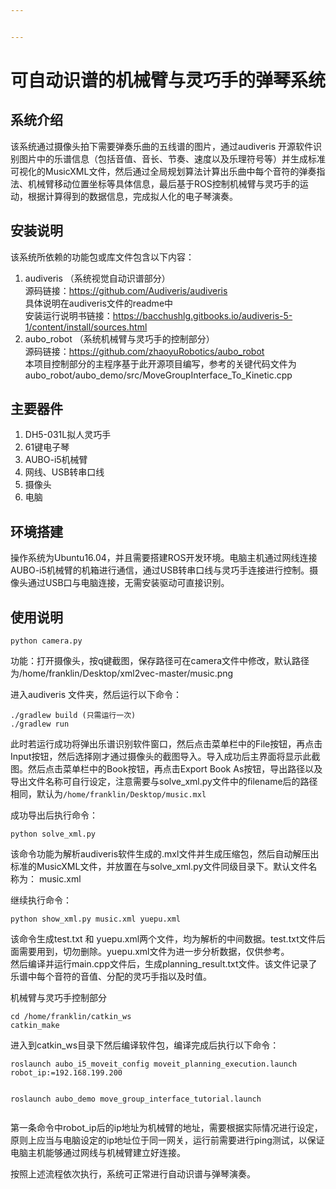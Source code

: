 ```yaml
---


---
```


<h1 id="可自动识谱的机械臂与灵巧手的弹琴系统">可自动识谱的机械臂与灵巧手的弹琴系统</h1>
<h2 id="系统介绍">系统介绍</h2>
<p>该系统通过摄像头拍下需要弹奏乐曲的五线谱的图片，通过audiveris 开源软件识别图片中的乐谱信息（包括音值、音长、节奏、速度以及乐理符号等）并生成标准可视化的MusicXML文件，然后通过全局规划算法计算出乐曲中每个音符的弹奏指法、机械臂移动位置坐标等具体信息，最后基于ROS控制机械臂与灵巧手的运动，根据计算得到的数据信息，完成拟人化的电子琴演奏。</p>
<h2 id="安装说明">安装说明</h2>
<p>该系统所依赖的功能包或库文件包含以下内容：</p>
<ol>
<li>audiveris （系统视觉自动识谱部分）<br>
源码链接：<a href="https://github.com/Audiveris/audiveris">https://github.com/Audiveris/audiveris</a><br>
具体说明在audiveris文件的readme中<br>
安装运行说明书链接：<a href="https://bacchushlg.gitbooks.io/audiveris-5-1/content/install/sources.html">https://bacchushlg.gitbooks.io/audiveris-5-1/content/install/sources.html</a></li>
<li>aubo_robot （系统机械臂与灵巧手的控制部分）<br>
源码链接：<a href="https://github.com/zhaoyuRobotics/aubo_robot">https://github.com/zhaoyuRobotics/aubo_robot</a><br>
本项目控制部分的主程序基于此开源项目编写，参考的关键代码文件为aubo_robot/aubo_demo/src/MoveGroupInterface_To_Kinetic.cpp</li>
</ol>
<h2 id="主要器件">主要器件</h2>
<ol>
<li>DH5-031L拟人灵巧手</li>
<li>61键电子琴</li>
<li>AUBO-i5机械臂</li>
<li>网线、USB转串口线</li>
<li>摄像头</li>
<li>电脑</li>
</ol>
<h2 id="环境搭建">环境搭建</h2>
<p>操作系统为Ubuntu16.04，并且需要搭建ROS开发环境。电脑主机通过网线连接AUBO-i5机械臂的机箱进行通信，通过USB转串口线与灵巧手连接进行控制。摄像头通过USB口与电脑连接，无需安装驱动可直接识别。</p>
<h2 id="使用说明">使用说明</h2>
<pre><code>python camera.py
</code></pre>
<p>功能：打开摄像头，按q键截图，保存路径可在camera文件中修改，默认路径为/home/franklin/Desktop/xml2vec-master/music.png</p>
<p>进入audiveris 文件夹，然后运行以下命令：</p>
<pre><code>./gradlew build (只需运行一次)
./gradlew run
</code></pre>
<p>此时若运行成功将弹出乐谱识别软件窗口，然后点击菜单栏中的File按钮，再点击Input按钮，然后选择刚才通过摄像头的截图导入。导入成功后主界面将显示此截图。然后点击菜单栏中的Book按钮，再点击Export Book As按钮，导出路径以及导出文件名称可自行设定，注意需要与solve_xml.py文件中的filename后的路径相同，默认为<code>/home/franklin/Desktop/music.mxl</code></p>
<p>成功导出后执行命令：</p>
<pre><code>python solve_xml.py
</code></pre>
<p>该命令功能为解析audiveris软件生成的.mxl文件并生成压缩包，然后自动解压出标准的MusicXML文件，并放置在与solve_xml.py文件同级目录下。默认文件名称为： music.xml</p>
<p>继续执行命令：</p>
<pre><code>python show_xml.py music.xml yuepu.xml
</code></pre>
<p>该命令生成test.txt 和 yuepu.xml两个文件，均为解析的中间数据。test.txt文件后面需要用到，切勿删除。yuepu.xml文件为进一步分析数据，仅供参考。<br>
然后编译并运行main.cpp文件后，生成planning_result.txt文件。该文件记录了乐谱中每个音符的音值、分配的灵巧手指以及时值。</p>
<p>机械臂与灵巧手控制部分</p>
<pre><code>cd /home/franklin/catkin_ws
catkin_make
</code></pre>
<p>进入到catkin_ws目录下然后编译软件包，编译完成后执行以下命令：</p>
<pre><code>roslaunch aubo_i5_moveit_config moveit_planning_execution.launch robot_ip:=192.168.199.200

roslaunch aubo_demo move_group_interface_tutorial.launch 
</code></pre>
<p>第一条命令中robot_ip后的ip地址为机械臂的地址，需要根据实际情况进行设定，原则上应当与电脑设定的ip地址位于同一网关，运行前需要进行ping测试，以保证电脑主机能够通过网线与机械臂建立好连接。</p>
<p>按照上述流程依次执行，系统可正常进行自动识谱与弹琴演奏。</p>

